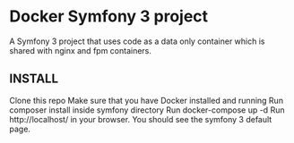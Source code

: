 # Docker Symfony 3 project

A Symfony 3 project that uses code as a data only container which is shared with nginx and fpm containers.

## INSTALL

Clone this repo
Make sure that you have Docker installed and running
Run composer install inside symfony directory
Run docker-compose up -d
Run http://localhost/ in your browser. You should see the symfony 3 default page.